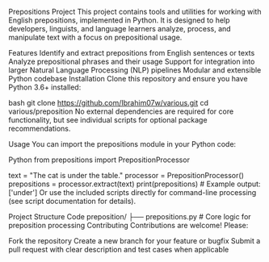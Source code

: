 Prepositions Project
This project contains tools and utilities for working with English prepositions, implemented in Python. It is designed to help developers, linguists, and language learners analyze, process, and manipulate text with a focus on prepositional usage.

Features
Identify and extract prepositions from English sentences or texts
Analyze prepositional phrases and their usage
Support for integration into larger Natural Language Processing (NLP) pipelines
Modular and extensible Python codebase
Installation
Clone this repository and ensure you have Python 3.6+ installed:

bash
git clone https://github.com/Ibrahim07w/various.git
cd various/preposition
No external dependencies are required for core functionality, but see individual scripts for optional package recommendations.

Usage
You can import the prepositions module in your Python code:

Python
from prepositions import PrepositionProcessor

text = "The cat is under the table."
processor = PrepositionProcessor()
prepositions = processor.extract(text)
print(prepositions)  # Example output: ['under']
Or use the included scripts directly for command-line processing (see script documentation for details).

Project Structure
Code
preposition/
├── prepositions.py  # Core logic for preposition processing
Contributing
Contributions are welcome! Please:

Fork the repository
Create a new branch for your feature or bugfix
Submit a pull request with clear description and test cases when applicable
